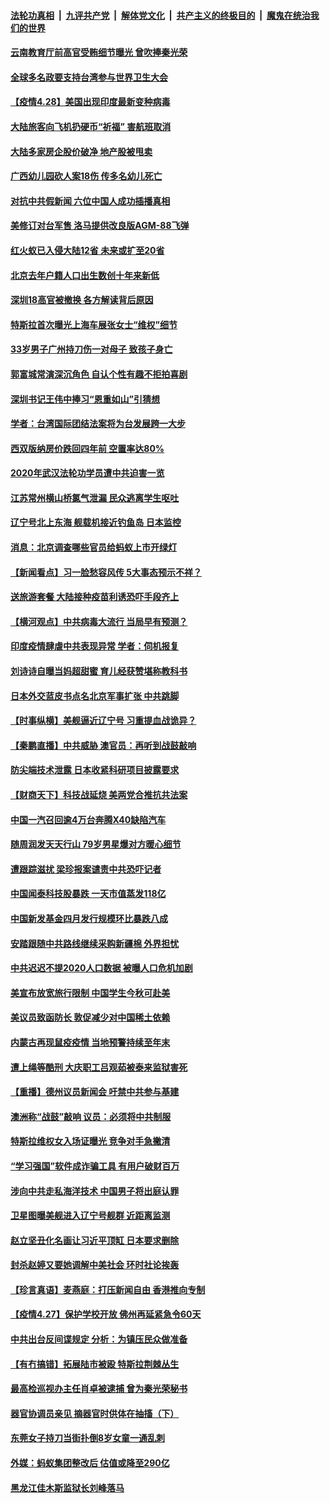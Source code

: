 ####  [法轮功真相](../../../../basic/blob/master/README.md?t=04282102) &nbsp;|&nbsp; [九评共产党](../../../../9ping.md/blob/master/README.md?t=04282102) &nbsp;|&nbsp; [解体党文化](../../../../jtdwh.md/blob/master/README.md?t=04282102)  &nbsp;|&nbsp; [共产主义的终极目的](../../../../gczydzjmd.md/blob/master/README.md?t=04282102) &nbsp;|&nbsp; [魔鬼在统治我们的世界](../../../../mgztzwmdsj.md/blob/master/README.md?t=04282102) 

#### [云南教育厅前高官受贿细节曝光 曾吹捧秦光荣](../pages/nsc413/n12910705.md?t=04282102) 

#### [全球多名政要支持台湾参与世界卫生大会](../pages/nsc413/n12910909.md?t=04282102) 

#### [【疫情4.28】美国出现印度最新变种病毒](../pages/nsc413/n12910652.md?t=04282102) 

#### [大陆旅客向飞机扔硬币“祈福” 害航班取消](../pages/nsc413/n12910544.md?t=04282102) 

#### [大陆多家房企股价破净 地产股被甩卖](../pages/nsc413/n12910670.md?t=04282102) 

#### [广西幼儿园砍人案18伤 传多名幼儿死亡](../pages/nsc413/n12910739.md?t=04282102) 

#### [对抗中共假新闻 六位中国人成功插播真相](../pages/nsc413/n12910618.md?t=04282102) 

#### [美修订对台军售 洛马提供改良版AGM-88飞弹](../pages/nsc413/n12910762.md?t=04282102) 

#### [红火蚁已入侵大陆12省 未来或扩至20省](../pages/nsc413/n12910666.md?t=04282102) 

#### [北京去年户籍人口出生数创十年来新低](../pages/nsc413/n12910167.md?t=04282102) 

#### [深圳18高官被撤换 各方解读背后原因](../pages/nsc413/n12910404.md?t=04282102) 

#### [特斯拉首次曝光上海车展张女士“维权”细节](../pages/nsc413/n12910325.md?t=04282102) 

#### [33岁男子广州持刀伤一对母子 致孩子身亡](../pages/nsc413/n12910383.md?t=04282102) 

#### [郭富城常演深沉角色 自认个性有趣不拒拍喜剧](../pages/nsc413/n12909705.md?t=04282102) 

#### [深圳书记王伟中捧习“恩重如山”引猜想](../pages/nsc413/n12910104.md?t=04282102) 

#### [学者：台湾国际团结法案将为台发展跨一大步](../pages/nsc413/n12910078.md?t=04282102) 


#### [西双版纳房价跌回四年前 空置率达80%](../pages/nsc413/n12909901.md?t=04282102) 

#### [2020年武汉法轮功学员遭中共迫害一览](../pages/nsc413/n12908872.md?t=04282102) 

#### [江苏常州横山桥氯气泄漏 民众逃离学生呕吐](../pages/nsc413/n12910032.md?t=04282102) 

#### [辽宁号北上东海 舰载机接近钓鱼岛 日本监控](../pages/nsc413/n12909939.md?t=04282102) 

#### [消息：北京调查哪些官员给蚂蚁上市开绿灯](../pages/nsc413/n12909752.md?t=04282102) 

#### [【新闻看点】习一脸愁容风传 5大事态预示不祥？](../pages/nsc413/n12909414.md?t=04282102) 

#### [送旅游套餐 大陆接种疫苗利诱恐吓手段齐上](../pages/nsc413/n12909328.md?t=04282102) 

#### [【横河观点】中共病毒大流行 当局早有预测？](../pages/nsc413/n12909690.md?t=04282102) 

#### [印度疫情肆虐中共表现异常 学者：伺机报复](../pages/nsc413/n12909711.md?t=04282102) 

#### [刘诗诗自曝当妈超甜蜜 育儿经获赞堪称教科书](../pages/nsc413/n12909510.md?t=04282102) 

#### [日本外交蓝皮书点名北京军事扩张 中共跳脚](../pages/nsc413/n12909685.md?t=04282102) 

#### [【时事纵横】美舰逼近辽宁号 习重提血战诡异？](../pages/nsc413/n12909644.md?t=04282102) 

#### [【秦鹏直播】中共威胁 澳官员：再听到战鼓敲响](../pages/nsc413/n12909661.md?t=04282102) 

#### [防尖端技术泄露 日本收紧科研项目披露要求](../pages/nsc413/n12909499.md?t=04282102) 

#### [【财商天下】科技战延烧 美两党合推抗共法案](../pages/nsc413/n12908991.md?t=04282102) 

#### [中国一汽召回逾4万台奔腾X40缺陷汽车](../pages/nsc413/n12909652.md?t=04282102) 

#### [随周润发天天行山 79岁男星爆对方暖心细节](../pages/nsc413/n12909289.md?t=04282102) 

#### [遭跟踪滋扰 梁珍报案谴责中共恐吓记者](../pages/nsc413/n12909601.md?t=04282102) 

#### [中国闻泰科技股暴跌  一天市值蒸发118亿](../pages/nsc413/n12909577.md?t=04282102) 

#### [中国新发基金四月发行规模环比暴跌八成](../pages/nsc413/n12909527.md?t=04282102) 

#### [安踏跟随中共路线继续采购新疆棉 外界担忧](../pages/nsc413/n12909477.md?t=04282102) 

#### [中共迟迟不提2020人口数据 被曝人口危机加剧](../pages/nsc413/n12909399.md?t=04282102) 

#### [美宣布放宽旅行限制 中国学生今秋可赴美](../pages/nsc413/n12909172.md?t=04282102) 

#### [美议员致函防长 敦促减少对中国稀土依赖](../pages/nsc413/n12909301.md?t=04282102) 

#### [内蒙古再现鼠疫疫情 当地预警持续至年末](../pages/nsc413/n12909218.md?t=04282102) 

#### [遭上绳等酷刑 大庆职工吕观茹被泰来监狱害死](../pages/nsc413/n12908222.md?t=04282102) 

#### [【重播】德州议员新闻会 吁禁中共参与基建](../pages/nsc413/n12895830.md?t=04282102) 

#### [澳洲称“战鼓”敲响 议员：必须将中共制服](../pages/nsc413/n12909128.md?t=04282102) 

#### [特斯拉维权女入场证曝光 竞争对手急撇清](../pages/nsc413/n12909151.md?t=04282102) 

#### [“学习强国”软件成诈骗工具 有用户破财百万](../pages/nsc413/n12909131.md?t=04282102) 

#### [涉向中共走私海洋技术 中国男子将出庭认罪](../pages/nsc413/n12909141.md?t=04282102) 

#### [卫星图曝美舰进入辽宁号舰群 近距离监测](../pages/nsc413/n12908971.md?t=04282102) 

#### [赵立坚丑化名画让习近平顶缸 日本要求删除](../pages/nsc413/n12909101.md?t=04282102) 

#### [封杀赵婷又要她调解中美社会 环时社论挨轰](../pages/nsc413/n12909090.md?t=04282102) 

#### [【珍言真语】麦燕庭：打压新闻自由 香港推向专制](../pages/nsc413/n12907315.md?t=04282102) 

#### [【疫情4.27】保护学校开放 佛州再延紧急令60天](../pages/nsc413/n12908256.md?t=04282102) 

#### [中共出台反间谍规定 分析：为镇压民众做准备](../pages/nsc413/n12907974.md?t=04282102) 

#### [【有冇搞错】拓展陆市被殴 特斯拉荆棘丛生](../pages/nsc413/n12907382.md?t=04282102) 

#### [最高检巡视办主任肖卓被逮捕 曾为秦光荣秘书](../pages/nsc413/n12908478.md?t=04282102) 

#### [器官协调员亲见 摘器官时供体在抽搐（下）](../pages/nsc413/n12898622.md?t=04282102) 

#### [东莞女子持刀当街扑倒8岁女童一通乱刺](../pages/nsc413/n12908567.md?t=04282102) 

#### [外媒：蚂蚁集团整改后 估值或降至290亿](../pages/nsc413/n12908180.md?t=04282102) 

#### [黑龙江佳木斯监狱长刘峰落马](../pages/nsc413/n12908409.md?t=04282102) 

